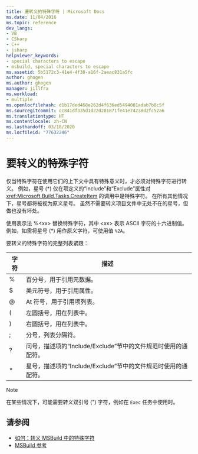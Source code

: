```yaml
---
title: 要转义的特殊字符 | Microsoft Docs
ms.date: 11/04/2016
ms.topic: reference
dev_langs:
- VB
- CSharp
- C++
- jsharp
helpviewer_keywords:
- special characters to escape
- msbuild, special characters to escape
ms.assetid: 5b5172c3-41e4-4f38-a16f-2aeac831a5fc
author: ghogen
ms.author: ghogen
manager: jillfra
ms.workload:
- multiple
ms.openlocfilehash: d1b17ded468e262d4f636ed5494081adab7b8c5f
ms.sourcegitcommit: cc841df335d1d22d281871fe41e74238d2fc52a6
ms.translationtype: HT
ms.contentlocale: zh-CN
ms.lasthandoff: 03/18/2020
ms.locfileid: "77632246"
---
```

# <a name="special-characters-to-escape"></a>要转义的特殊字符

仅当特殊字符在使用它们的上下文中具有特殊意义时，才必须对特殊字符进行转义。 例如，星号 (*) 仅在项定义的“Include”和“Exclude”属性对 <xref:Microsoft.Build.Tasks.CreateItem> 的调用中是特殊字符。 在所有其他情况下，星号都将被视为原义星号。 虽然不需要转义项目文件中无处不在的星号，但做也没有坏处。

 使用表示法 %\<xx> 替换特殊字符，其中 \<xx> 表示 ASCII 字符的十六进制值。 例如，如需将星号 (*) 用作原义字符，可使用值 `%2A`。

 要转义的特殊字符的完整列表紧跟：

|字符|描述|
|---------------|-----------------|
|%|百分号，用于引用元数据。|
|$|美元符号，用于引用属性。|
|@|At 符号，用于引用项列表。|
|(|左圆括号，用在列表中。|
|)|右圆括号，用在列表中。|
|;|分号，列表分隔符。|
|?|问号，描述项的“Include/Exclude”节中的文件规范时使用的通配符。|
|*|星号，描述项的“Include/Exclude”节中的文件规范时使用的通配符。|

> [!NOTE]
> 在某些情况下，可能需要转义双引号 (") 字符，例如在 `Exec` 任务中使用时。

## <a name="see-also"></a>请参阅

- [如何：转义 MSBuild 中的特殊字符](../msbuild/how-to-escape-special-characters-in-msbuild.md)
- [MSBuild 参考](../msbuild/msbuild-reference.md)
